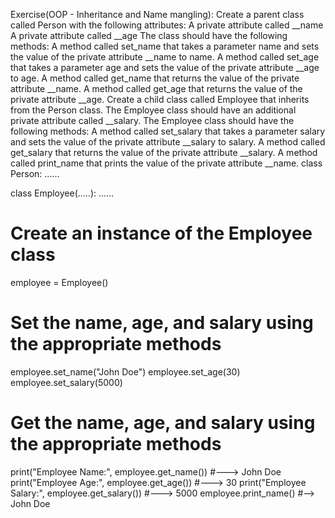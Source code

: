 Exercise(OOP - Inheritance and Name mangling):
Create a parent class called Person with the following attributes:
A private attribute called __name
A private attribute called __age
The class should have the following methods:
A method called set_name that takes a parameter name and sets the value of the private attribute __name to name.
A method called set_age that takes a parameter age and sets the value of the private attribute __age to age.
A method called get_name that returns the value of the private attribute __name.
A method called get_age that returns the value of the private attribute __age.
Create a child class called Employee that inherits from the Person class. The Employee class should have an additional private attribute called __salary.
The Employee class should have the following methods:
A method called set_salary that takes a parameter salary and sets the value of the private attribute __salary to salary.
A method called get_salary that returns the value of the private attribute __salary.
A method called print_name that prints the value of the private attribute __name.
class Person:
......


class Employee(.....):
......


# Create an instance of the Employee class
employee = Employee()

# Set the name, age, and salary using the appropriate methods
employee.set_name("John Doe")
employee.set_age(30)
employee.set_salary(5000)

# Get the name, age, and salary using the appropriate methods
print("Employee Name:", employee.get_name()) #---> John Doe
print("Employee Age:", employee.get_age())  #---> 30
print("Employee Salary:", employee.get_salary())  #---> 5000
employee.print_name() #--> John Doe